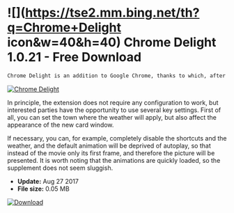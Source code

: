 # ![](https://tse2.mm.bing.net/th?q=Chrome+Delight icon&w=40&h=40) Chrome Delight 1.0.21 - Free Download

```sh
Chrome Delight is an addition to Google Chrome, thanks to which, after launching a new tab in the browser, each time we will see a short, looped stop frame animation of an interesting landscape. There is also weather preview and shortcuts for applications, history and bookmarks.
```
[![Chrome Delight](https:https://tse3.mm.bing.net/th?id=OIP.1Z7aiXaCSeYF_bf57T_hxgHaE8&pid=Api)](https://softexe.net/win/internet/browser-add-ons/chrome-delight:pRhfe.html)

In principle, the extension does not require any configuration to work, but interested parties have the opportunity to use several key settings. First of all, you can set the town where the weather will apply, but also affect the appearance of the new card window.
 
 If necessary, you can, for example, completely disable the shortcuts and the weather, and the default animation will be deprived of autoplay, so that instead of the movie only its first frame, and therefore the picture will be presented. It is worth noting that the animations are quickly loaded, so the supplement does not seem sluggish.


- **Update:** Aug 27 2017
- **File size:** 0.05 MB

[![Download](https://cdn.softexe.net/static/img/download.png)](https://softexe.net/win/internet/browser-add-ons/chrome-delight:pRhfe.html)

